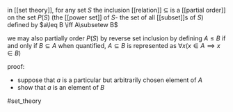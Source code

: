 in [[set theory]], for any set $S$ the inclusion [[relation]] $\subseteq$ is a [[partial order]] on the set $P(S)$ (the [[power set]] of  $S$- the set of all [[subset]]s of $S$) defined by $a\leq B \iff A\subsetew B$

we may also partially order $P(S)$ by reverse set inclusion by defining $A\leq B$ if and only if $B\subseteq A$
when quantified, $A\subseteq B$ is represented as $\forall x (x\in A \implies x\in B)$

proof:
- suppose that $a$ is a particular but arbitrarily chosen element of $A$
- show that $a$ is an element of $B$

#set_theory